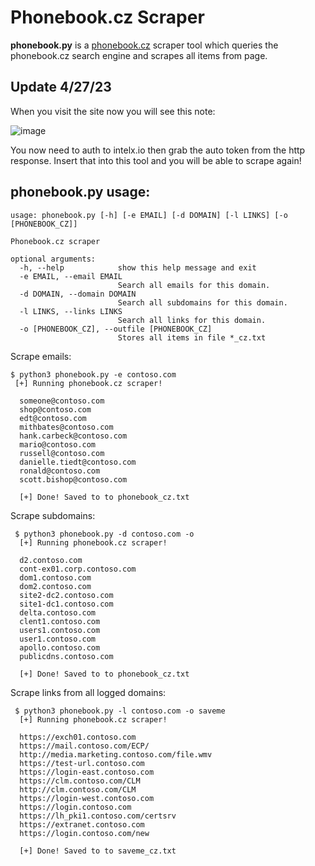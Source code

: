 # Phonebook.cz Scraper
<b>phonebook.py</b> is a  <a href="https://phonebook.cz">phonebook.cz</a> scraper tool which queries the phonebook.cz search engine and scrapes all items from page.

## Update 4/27/23
When you visit the site now you will see this note:

![image](https://user-images.githubusercontent.com/34954477/235016173-6fcfb85d-f7d6-490e-a763-9e843ad0b589.png)

You now need to auth to intelx.io then grab the auto token from the http response. Insert that into this tool and you will be able to scrape again!

## phonebook.py usage:
```
usage: phonebook.py [-h] [-e EMAIL] [-d DOMAIN] [-l LINKS] [-o [PHONEBOOK_CZ]]

Phonebook.cz scraper

optional arguments:
  -h, --help            show this help message and exit
  -e EMAIL, --email EMAIL
                        Search all emails for this domain.
  -d DOMAIN, --domain DOMAIN
                        Search all subdomains for this domain.
  -l LINKS, --links LINKS
                        Search all links for this domain.
  -o [PHONEBOOK_CZ], --outfile [PHONEBOOK_CZ]
                        Stores all items in file *_cz.txt
```
   Scrape emails:
      
    $ python3 phonebook.py -e contoso.com
     [+] Running phonebook.cz scraper!
      
      someone@contoso.com
      shop@contoso.com
      edt@contoso.com
      mithbates@contoso.com
      hank.carbeck@contoso.com
      mario@contoso.com
      russell@contoso.com
      danielle.tiedt@contoso.com
      ronald@contoso.com
      scott.bishop@contoso.com
      
      [+] Done! Saved to to phonebook_cz.txt
      
   Scrape subdomains:
   
     $ python3 phonebook.py -d contoso.com -o 
      [+] Running phonebook.cz scraper!
      
      d2.contoso.com
      cont-ex01.corp.contoso.com
      dom1.contoso.com
      dom2.contoso.com
      site2-dc2.contoso.com
      site1-dc1.contoso.com
      delta.contoso.com
      clent1.contoso.com
      users1.contoso.com
      user1.contoso.com
      apollo.contoso.com
      publicdns.contoso.com
      
      [+] Done! Saved to to phonebook_cz.txt
      
  Scrape links from all logged domains:
  
     $ python3 phonebook.py -l contoso.com -o saveme
      [+] Running phonebook.cz scraper!
      
      https://exch01.contoso.com
      https://mail.contoso.com/ECP/
      http://media.marketing.contoso.com/file.wmv
      https://test-url.contoso.com
      https://login-east.contoso.com
      https://clm.contoso.com/CLM
      http://clm.contoso.com/CLM
      https://login-west.contoso.com
      https://login.contoso.com
      https://lh_pki1.contoso.com/certsrv
      https://extranet.contoso.com
      https://login.contoso.com/new

      [+] Done! Saved to to saveme_cz.txt

